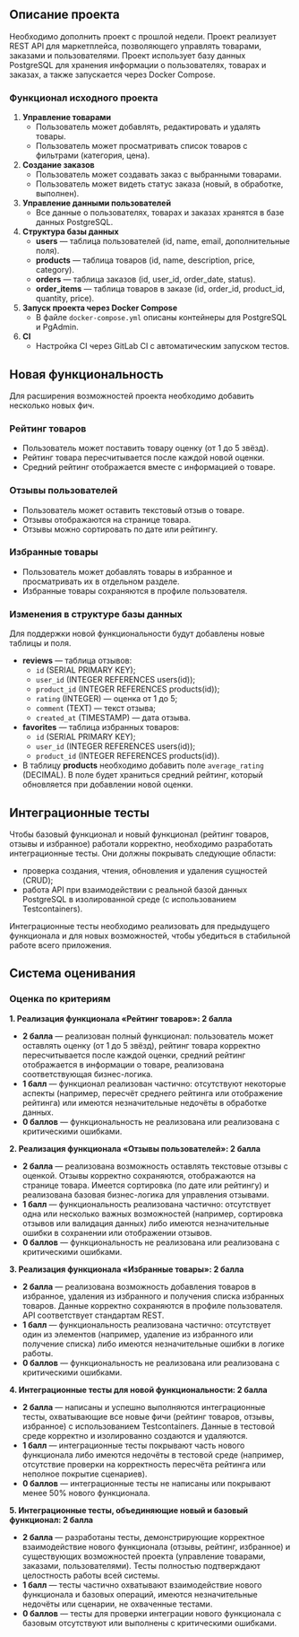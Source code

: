 ## **Описание проекта**

Необходимо дополнить проект с прошлой недели. Проект реализует REST API для маркетплейса, позволяющего управлять товарами, заказами и пользователями. Проект использует базу данных PostgreSQL для хранения информации о пользователях, товарах и заказах, а также запускается через Docker Compose.

### Функционал исходного проекта

1. **Управление товарами**
   - Пользователь может добавлять, редактировать и удалять товары.
   - Пользователь может просматривать список товаров с фильтрами (категория, цена).
2. **Создание заказов**
   - Пользователь может создавать заказ с выбранными товарами.
   - Пользователь может видеть статус заказа (новый, в обработке, выполнен).
3. **Управление данными пользователей**
   - Все данные о пользователях, товарах и заказах хранятся в базе данных PostgreSQL.
4. **Структура базы данных**
   - **users** — таблица пользователей (id, name, email, дополнительные поля).
   - **products** — таблица товаров (id, name, description, price, category).
   - **orders** — таблица заказов (id, user_id, order_date, status).
   - **order_items** — таблица товаров в заказе (id, order_id, product_id, quantity, price).
5. **Запуск проекта через Docker Compose**
   - В файле `docker-compose.yml` описаны контейнеры для PostgreSQL и PgAdmin.
6. **CI**
   - Настройка CI через GitLab CI с автоматическим запуском тестов.

## **Новая функциональность**

Для расширения возможностей проекта необходимо добавить несколько новых фич. 

### Рейтинг товаров

- Пользователь может поставить товару оценку (от 1 до 5 звёзд).
- Рейтинг товара пересчитывается после каждой новой оценки.
- Средний рейтинг отображается вместе с информацией о товаре.

### Отзывы пользователей

- Пользователь может оставить текстовый отзыв о товаре.
- Отзывы отображаются на странице товара.
- Отзывы можно сортировать по дате или рейтингу.

### Избранные товары

- Пользователь может добавлять товары в избранное и просматривать их в отдельном разделе.
- Избранные товары сохраняются в профиле пользователя.

### Изменения в структуре базы данных

 Для поддержки новой функциональности будут добавлены новые таблицы и поля.

- **reviews** — таблица отзывов:
  - `id` (SERIAL PRIMARY KEY);
  - `user_id` (INTEGER REFERENCES users(id));
  - `product_id` (INTEGER REFERENCES products(id));
  - `rating` (INTEGER) — оценка от 1 до 5;
  - `comment` (TEXT) — текст отзыва;
  - `created_at` (TIMESTAMP) — дата отзыва.
- **favorites** — таблица избранных товаров:
  - `id` (SERIAL PRIMARY KEY);
  - `user_id` (INTEGER REFERENCES users(id));
  - `product_id` (INTEGER REFERENCES products(id)).
- В таблицу **products** необходимо добавить поле `average_rating` (DECIMAL). В поле будет храниться средний рейтинг, который обновляется при добавлении новой оценки.

## **Интеграционные тесты**

Чтобы базовый функционал и новый функционал (рейтинг товаров, отзывы и избранное) работали корректно, необходимо разработать интеграционные тесты. Они должны покрывать следующие области:

- проверка создания, чтения, обновления и удаления сущностей (CRUD);
- работа API при взаимодействии с реальной базой данных PostgreSQL в изолированной среде (с использованием Testcontainers).

Интеграционные тесты необходимо реализовать для предыдущего функционала и для новых возможностей, чтобы убедиться в стабильной работе всего приложения.

## **Система оценивания** 

### Оценка по критериям 

**1. Реализация функционала «Рейтинг товаров»: 2 балла**

- **2 балла** — реализован полный функционал: пользователь может оставлять оценку (от 1 до 5 звёзд), рейтинг товара корректно пересчитывается после каждой оценки, средний рейтинг отображается в информации о товаре, реализована соответствующая бизнес-логика.
- **1 балл** — функционал реализован частично: отсутствуют некоторые аспекты (например, пересчёт среднего рейтинга или отображение рейтинга) или имеются незначительные недочёты в обработке данных.
- **0 баллов** — функциональность не реализована или реализована с критическими ошибками.

**2. Реализация функционала «Отзывы пользователей»: 2 балла**

- **2 балла** — реализована возможность оставлять текстовые отзывы с оценкой. Отзывы корректно сохраняются, отображаются на странице товара. Имеется сортировка (по дате или рейтингу) и реализована базовая бизнес-логика для управления отзывами.
- **1 балл** — функциональность реализована частично: отсутствует одна или несколько важных возможностей (например, сортировка отзывов или валидация данных) либо имеются незначительные ошибки в сохранении или отображении отзывов.
- **0 баллов** — функциональность не реализована или реализована с критическими ошибками.

**3. Реализация функционала «Избранные товары»: 2 балла**

- **2 балла** — реализована возможность добавления товаров в избранное, удаления из избранного и получения списка избранных товаров. Данные корректно сохраняются в профиле пользователя. API соответствует стандартам REST.
- **1 балл** — функциональность реализована частично: отсутствует один из элементов (например, удаление из избранного или получение списка) либо имеются незначительные ошибки в логике работы.
- **0 баллов** — функциональность не реализована или реализована с критическими ошибками.

**4. Интеграционные тесты для новой функциональности: 2 балла**

- **2 балла** — написаны и успешно выполняются интеграционные тесты, охватывающие все новые фичи (рейтинг товаров, отзывы, избранное) с использованием Testcontainers. Данные в тестовой среде корректно и изолированно создаются и удаляются.
- **1 балл** — интеграционные тесты покрывают часть нового функционала либо имеются недочёты в тестовой среде (например, отсутствие проверки на корректность пересчёта рейтинга или неполное покрытие сценариев).
- **0 баллов** — интеграционные тесты не написаны или покрывают менее 50% нового функционала.

**5. Интеграционные тесты, объединяющие новый и базовый функционал: 2 балла**

- **2 балла** — разработаны тесты, демонстрирующие корректное взаимодействие нового функционала (отзывы, рейтинг, избранное) и существующих возможностей проекта (управление товарами, заказами, пользователями). Тесты полностью подтверждают целостность работы всей системы.
- **1 балл** — тесты частично охватывают взаимодействие нового функционала и базовых операций, имеются незначительные недочёты или сценарии, не охваченные тестами.
- **0 баллов** — тесты для проверки интеграции нового функционала с базовым отсутствуют или выполнены с критическими ошибками.


